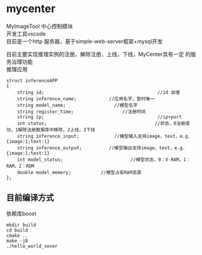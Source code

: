# mycenter
MyImageTool 中心控制模块   
开发工具vscode  
目前是一个http 服务器，基于simple-web-server框架+mysql开发  



目前主要实现推理实例的注册，解除注册，上线，下线，MyCenter具有一定 的服务治理功能   
推理应用
```
struct inferenceAPP
{
    string id;                                          //id 自增
    string inference_name;            //应用名字，暂时唯一
    string model_name;                  //模型名字
    string register_time;                  //注册时间
    string ip;                                          //ip+port
    int status;                                        //状态，0注册成功，1解除注册数据库中移除，2上线，3下线
    string inference_input;             //模型输入支持image，text，e.g. {image:1;text:1}
    string inference_output;          //模型输出支持image，text，e.g. {image:1;text:1}
    int model_status;                         //模型状态，0：V-RAM，1：RAM，2：ROM
    double model_memery;           //模型占有RAM资源 
};
```

## 目前编译方式
依赖库boost
```
mkdir build
cd build
cmake ..
make -j8
./hello_world_sever
```
